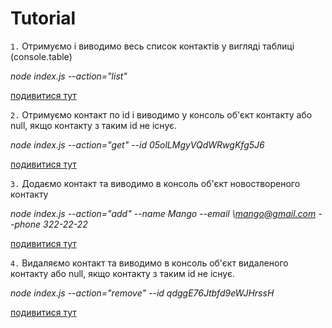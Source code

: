 # Tutorial

`1.` Отримуємо і виводимо весь список контактів у вигляді таблиці (console.table)

*node index.js --action="list"*

[подивитися тут](https://ibb.co/7Yt2Yq4)

`2.` Отримуємо контакт по id і виводимо у консоль об'єкт контакту або null, якщо контакту з таким id не існує.

*node index.js --action="get" --id 05olLMgyVQdWRwgKfg5J6*

[подивитися тут](https://ibb.co/n7yqKqM)

`3.` Додаємо контакт та виводимо в консоль об'єкт новоствореного контакту

*node index.js --action="add" --name Mango --email \mango@gmail.com --phone 322-22-22*

[подивитися тут](https://ibb.co/vYRcfQq)

`4.` Видаляємо контакт та виводимо в консоль об'єкт видаленого контакту або null, якщо контакту з таким id не існує.

*node index.js --action="remove" --id qdggE76Jtbfd9eWJHrssH*

[подивитися тут](https://ibb.co/rGhD1mR)